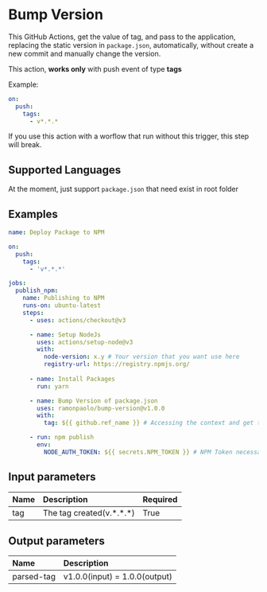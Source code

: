 # Bump Version

This GitHub Actions, get the value of tag, and pass to the application, replacing the static version in `package.json`, automatically, without create a new commit and manually change the version.

This action, **works only** with push event of type **tags**

Example:
```yml
on:
  push:
    tags:
      - v*.*.*
```

If you use this action with a worflow that run without this trigger, this step will break.

## Supported Languages

At the moment, just support `package.json` that need exist in root folder

## Examples

```yml
name: Deploy Package to NPM

on:
  push:
    tags:
      - 'v*.*.*'

jobs:
  publish_npm:
    name: Publishing to NPM
    runs-on: ubuntu-latest
    steps:
      - uses: actions/checkout@v3

      - name: Setup NodeJs
        uses: actions/setup-node@v3
        with:
          node-version: x.y # Your version that you want use here
          registry-url: https://registry.npmjs.org/
                    
      - name: Install Packages
        run: yarn

      - name: Bump Version of package.json
        uses: ramonpaolo/bump-version@v1.0.0
        with: 
          tag: ${{ github.ref_name }} # Accessing the context and get the reference_name, that in this case, is the tag that you created(ex: v1.0.0)

      - run: npm publish
        env:
          NODE_AUTH_TOKEN: ${{ secrets.NPM_TOKEN }} # NPM Token necessary to deploy packages on pipelines CI/CD
```

## Input parameters
| Name       | Description              | Required |
| :--        | :--                      | :--      |
| tag        | The tag created(v.\*.\*.\*) | True     |

## Output parameters
| Name       | Description                   |
| :--        | :--                           |
| parsed-tag | v1.0.0(input) = 1.0.0(output) |